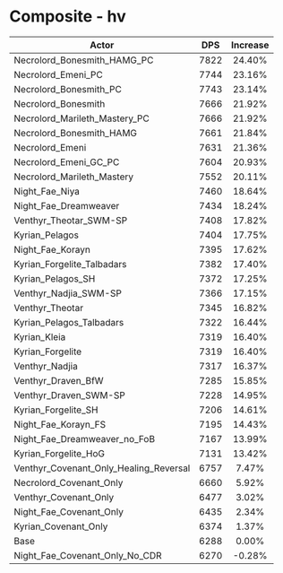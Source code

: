 # Composite - hv
| Actor | DPS | Increase |
|---|:---:|:---:|
|Necrolord_Bonesmith_HAMG_PC|7822|24.40%|
|Necrolord_Emeni_PC|7744|23.16%|
|Necrolord_Bonesmith_PC|7743|23.14%|
|Necrolord_Bonesmith|7666|21.92%|
|Necrolord_Marileth_Mastery_PC|7666|21.92%|
|Necrolord_Bonesmith_HAMG|7661|21.84%|
|Necrolord_Emeni|7631|21.36%|
|Necrolord_Emeni_GC_PC|7604|20.93%|
|Necrolord_Marileth_Mastery|7552|20.11%|
|Night_Fae_Niya|7460|18.64%|
|Night_Fae_Dreamweaver|7434|18.24%|
|Venthyr_Theotar_SWM-SP|7408|17.82%|
|Kyrian_Pelagos|7404|17.75%|
|Night_Fae_Korayn|7395|17.62%|
|Kyrian_Forgelite_Talbadars|7382|17.40%|
|Kyrian_Pelagos_SH|7372|17.25%|
|Venthyr_Nadjia_SWM-SP|7366|17.15%|
|Venthyr_Theotar|7345|16.82%|
|Kyrian_Pelagos_Talbadars|7322|16.44%|
|Kyrian_Kleia|7319|16.40%|
|Kyrian_Forgelite|7319|16.40%|
|Venthyr_Nadjia|7317|16.37%|
|Venthyr_Draven_BfW|7285|15.85%|
|Venthyr_Draven_SWM-SP|7228|14.95%|
|Kyrian_Forgelite_SH|7206|14.61%|
|Night_Fae_Korayn_FS|7195|14.43%|
|Night_Fae_Dreamweaver_no_FoB|7167|13.99%|
|Kyrian_Forgelite_HoG|7131|13.42%|
|Venthyr_Covenant_Only_Healing_Reversal|6757|7.47%|
|Necrolord_Covenant_Only|6660|5.92%|
|Venthyr_Covenant_Only|6477|3.02%|
|Night_Fae_Covenant_Only|6435|2.34%|
|Kyrian_Covenant_Only|6374|1.37%|
|Base|6288|0.00%|
|Night_Fae_Covenant_Only_No_CDR|6270|-0.28%|

